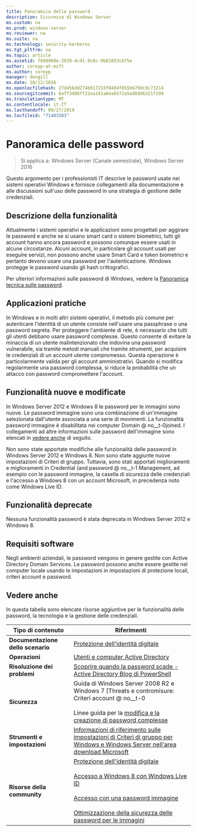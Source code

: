 ```yaml
---
title: Panoramica delle password
description: Sicurezza di Windows Server
ms.custom: na
ms.prod: windows-server
ms.reviewer: na
ms.suite: na
ms.technology: security-kerberos
ms.tgt_pltfrm: na
ms.topic: article
ms.assetid: f608960e-2039-4c91-9c8c-9b81053c675e
author: coreyp-at-msft
ms.author: coreyp
manager: dongill
ms.date: 10/12/2016
ms.openlocfilehash: 27d456dd274b917233f0484f055b679dc8c73214
ms.sourcegitcommit: 6aff3d88ff22ea141a6ea6572a5ad8dd6321f199
ms.translationtype: MT
ms.contentlocale: it-IT
ms.lasthandoff: 09/27/2019
ms.locfileid: "71403503"
---
```

# <a name="passwords-overview"></a>Panoramica delle password

>Si applica a: Windows Server (Canale semestrale), Windows Server 2016

Questo argomento per i professionisti IT descrive le password usate nei sistemi operativi Windows e fornisce collegamenti alla documentazione e alle discussioni sull'uso delle password in una strategia di gestione delle credenziali.

## <a name="BKMK_OVER"></a>Descrizione della funzionalità
Attualmente i sistemi operativi e le applicazioni sono progettati per aggirare le password e anche se si usano smart card o sistemi biometrici, tutti gli account hanno ancora password e possono comunque essere usati in alcune circostanze. Alcuni account, in particolare gli account usati per eseguire servizi, non possono anche usare Smart Card e token biometrici e pertanto devono usare una password per l'autenticazione. Windows protegge le password usando gli hash crittografici.

Per ulteriori informazioni sulle password di Windows, vedere la [Panoramica tecnica sulle password](https://technet.microsoft.com/library/hh994558(WS.10).aspx).

## <a name="BKMK_APP"></a>Applicazioni pratiche
In Windows e in molti altri sistemi operativi, il metodo più comune per autenticare l'identità di un utente consiste nell'usare una passphrase o una password segreta. Per proteggere l'ambiente di rete, è necessario che tutti gli utenti debbano usare password complesse. Questo consente di evitare la minaccia di un utente malintenzionato che indovina una password vulnerabile, sia tramite metodi manuali che tramite strumenti, per acquisire le credenziali di un account utente compromesso. Questa operazione è particolarmente valida per gli account amministrativi. Quando si modifica regolarmente una password complessa, si riduce la probabilità che un attacco con password compromettere l'account.

## <a name="BKMK_NEW"></a>Funzionalità nuove e modificate
In Windows Server 2012 e Windows 8 le password per le immagini sono nuove. Le password immagine sono una combinazione di un'immagine selezionata dall'utente associata a una serie di movimenti. La funzionalità password immagine è disabilitata nei computer Domain @ no__t-0joined. I collegamenti ad altre informazioni sulle password dell'immagine sono elencati in [vedere anche](#BKMK_LINKS) di seguito.

Non sono state apportate modifiche alle funzionalità delle password in Windows Server 2012 e Windows 8. Non sono state aggiunte nuove impostazioni di Criteri di gruppo. Tuttavia, sono stati apportati miglioramenti e miglioramenti in Credential \(and password @ no__t-1 Management, ad esempio con le password immagine, la casella di sicurezza delle credenziali e l'accesso a Windows 8 con un account Microsoft, in precedenza noto come Windows Live ID.

## <a name="BKMK_DEP"></a>Funzionalità deprecate
Nessuna funzionalità password è stata deprecata in Windows Server 2012 e Windows 8.

## <a name="BKMK_SOFT"></a>Requisiti software
Negli ambienti aziendali, le password vengono in genere gestite con Active Directory Domain Services. Le password possono anche essere gestite nel computer locale usando le impostazioni in impostazioni di protezione locali, criteri account e password.

## <a name="BKMK_LINKS"></a>Vedere anche
In questa tabella sono elencate risorse aggiuntive per le funzionalità delle password, la tecnologia e la gestione delle credenziali.

|Tipo di contenuto|Riferimenti|
|--------|-------|
|**Documentazione dello scenario**|[Protezione dell'identità digitale](http://blogs.msdn.com/b/b8/archive/2011/12/14/protecting-your-digital-identity.aspx)|
|**Operazioni**|[Utenti e computer Active Directory](https://technet.microsoft.com/library/cc754217.aspx)|
|**Risoluzione dei problemi**|[Scoprire quando la password scade \- Active Directory Blog di PowerShell](http://blogs.msdn.com/b/adpowershell/archive/2010/08/09/9970198.aspx)|
|**Sicurezza**| Guida di Windows Server 2008 R2 e Windows 7 [Threats e contromisure: Criteri account @ no__t-0<br /><br />Linee guida per la [modifica e la creazione di password complesse](https://www.microsoft.com/security/online-privacy/passwords-create.aspx)|
|**Strumenti e impostazioni**|[Informazioni di riferimento sulle impostazioni di Criteri di gruppo per Windows e Windows Server nell'area download Microsoft](https://www.microsoft.com/download/en/details.aspx?amp;displaylang=en&displaylang=en&id=25250)|
|**Risorse della community**|[Protezione dell'identità digitale](http://blogs.msdn.com/b/b8/archive/2011/12/14/protecting-your-digital-identity.aspx)<br /><br />[Accesso a Windows 8 con Windows Live ID](http://blogs.msdn.com/b/b8/archive/2011/09/26/signing-in-to-windows-8-with-a-windows-live-id.aspx)<br /><br />[Accesso con una password immagine](http://blogs.msdn.com/b/b8/archive/2011/12/16/signing-in-with-a-picture-password.aspx)<br /><br />[Ottimizzazione della sicurezza delle password per le immagini](http://blogs.msdn.com/b/b8/archive/2011/12/19/optimizing-picture-password-security.aspx)|



